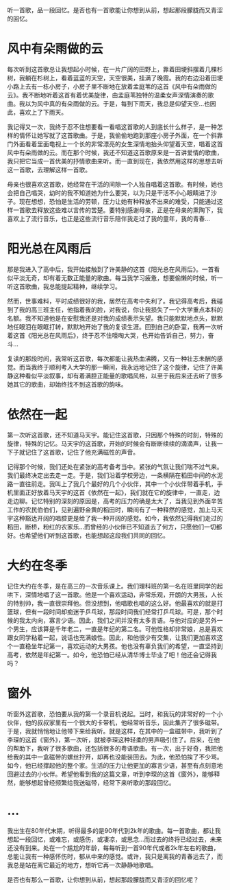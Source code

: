 听一首歌，品一段回忆。是否也有一首歌能让你想到从前，想起那段朦胧而又青涩的回忆。

# 风中有朵雨做的云
每次听到这首歌总让我想起小时候，在一片广阔的田野上，靠着田埂斜摆着几棵杉树，我躺在杉树上，看着蓝蓝的天空，天空很美，挂满了晚霞。我的右边沿着田埂小路上去有一栋小房子，小房子里不断地在放着孟庭苇的这首《风中有朵雨做的云》。我不断地听着这首有着优美旋律，由孟庭苇独特的温柔女声深情演奏的歌曲。我以为风中真的有朵雨做的云。于是，每到下雨天，我总是仰望天空...也因此，喜欢上了下雨天。

我记得又一次，我终于忍不住想要看一看唱这首歌的人到底长什么样子，是一种怎样的情怀让她写就了这首歌曲。于是，我偷偷地跑到那座小房子外面，在一个斜靠门外面看着里面电视上一个长的非常漂亮的女生深情地抬头仰望着天空，唱着这首风中有朵雨做的云。而在那个时候，我还不知道这首歌原来是一首讲爱情的歌曲，我只把它当成一首优美的抒情歌曲来听。而一直到现在，我依然用这样的思想去听这一首歌，去理解这样一首歌。

母亲也很喜欢这首歌，她经常在干活的间隙一个人独自唱着这首歌。有时候，她也会把自己唱哭，幼时的我不知道她为什么要哭，以为只是干活不小心眼睛进了沙子。现在想想，恐怕是生活的劳顿，压力让她有种释放不出来的难受，只能通过这样一首歌去释放这些难以言传的苦楚。要特别感谢母亲，正是在母亲的熏陶下，我喜欢上了流行音乐，也正是这些流行音乐陪伴我走过了我的童年，我的青春...

# 阳光总在风雨后
那是我进入了高中后，我开始接触到了许美静的这首《阳光总在风雨后》。一首看似平淡无奇，却有着无数正能量的歌曲。每当我学习疲惫，想要偷懒的时候，听一听这首歌曲，我总能提起精神，继续学习。

然而，世事难料，平时成绩很好的我，居然在高考中失利了。我记得高考后，我碰到了我的高三班主任，他指着我的脸，对我说，你让我损失了一个大学重点本科的名额。我不知道他是在安慰我还是对我的成绩表示失望。我只能默默地点头，默默地任眼泪在眼眶打转，默默地开始了我的复读生涯。回到自己的卧室，我再一次听着这首《阳光总在风雨后》，终于忍不住嚎啕大哭，也开始告诉自己，努力，奋斗...

复读的那段时间，我常听这首歌，每次都能让我热血沸腾，又有一种壮志未酬的感觉。而当我终于顺利考入大学的那一瞬间，我永远地记住了这个旋律，记住了许美静这种看似平淡叙事，却有着满腔正能量的歌唱风格，以至于我后来还去听了很多她其它的歌曲，却始终找不到这首歌的韵味。

# 依然在一起
第一次听这首歌，还不知道马天宇。能记住这首歌，只因那个特殊的时刻，特殊的旋律，特殊的记忆。马天宇的这首歌，开始的时候会有断断续续的滴滴声，让我一下子就记住了这首歌，记住了他充满磁性的声音。

记得那个时候，我们还处在紧张的高考备考当中。紧张的气氛让我们喘不过气来。我们最终决定出去走一走。于是，我们沿着学校旁边，一条横隔在稻田中间的水泥路一直往前走。我叫上了我几个最好的几个小伙伴，其中一个小伙伴带着手机，手机里面正好放着马天宇的这首《依然在一起》，我们就在它的旋律中，一直走，边走边聊。记忆特别的深刻的原因是，高考的压力的确是太大了，当我见到外面辛苦工作的农民伯伯们，见到遍野金黄的稻田时，瞬间有了一种释然的感觉，加上马天宇这种豁达开阔的唱腔更是给了我一种开阔的感觉。如今，我依然记得我们走过的稻田，断桥，粉红的农家乐...而曾经的小伙伴已不知道去了何方，只愿他们一切都好。也希望他们听到这首歌，也能想起这段我们共同的回忆。

# 大约在冬季
记住大约在冬季，是在高三的一次音乐课上。我们理科班的第一名在班里同学的起哄下，深情地唱了这一首歌。他是一个喜欢运动，非常乐观，开朗的大男孩，人长的特别帅，我一直很崇拜他。但没想到，他唱歌也唱的这么好。他最喜欢的就是打篮球，但有一段时间却痴迷于乒乓球，那段时间我们经常打乒乓球。可是，那个时候的我太内向，寡言少语。因此，我们之间并没有太多言语。与他对应的是另外一个男生，应该算是千年老二，一直是年纪的第二名。可他性格却非常娘，总是喜欢跟女同学粘着一起，说话也充满娘性。因此，和他很少有交集，让我们更加喜欢这个一直稳坐年纪第一，喜欢运动的大男孩。他也没有辜负我们的希望，一直坚持到高考，依然是年纪第一。如今，他恐怕已经从清华博士毕业了吧！他还会记得我吗？

# 窗外
听窗外这首歌，恐怕要从我的第一个录音机说起。当时，和我玩的非常好的一个小伙伴，他的叔叔家里有一个很大的卡带机，他经常听音乐，因此集齐了很多磁带。于是，我就悄悄地让他带下来给我听。就是这样，在其中的一盒磁带中，我听到了李琛的这首《窗外》，第一次听，就被李琛这种轻柔的男声吸引住了。后来，在他的帮助下，我听了很多歌曲，还包括很多的粤语歌曲。有一次，出于好奇，我把他给我的其中一盒磁带的螺丝拧开，却再也没能装回去。为此，他恐怕挨了不少骂。如今，他已经撑起他的整个家。生活的压力让他更加的寡言少语，甚至有点刻意地回避过去的小伙伴。希望他看到我的这篇文章，听到李琛的这首《窗外》，能够释然，能够想起曾经频繁给我送磁带，经常下来听歌的那段回忆。


# ...
我出生在80年代末期，听得最多的是90年代到2k年的歌曲。每一首歌曲，都让我想起一段回忆，或难忘，或感伤，或凄凉，或思念...而过去的终将已经过去，未来还没有到来。处在一个尴尬的年龄，每每听到一首90年代或者2k年左右的歌曲，总能让我有一种感怀伤时，郁从中来的感觉。或许，我只是离我的青春远去了，而我总是站在离它最近的地方，想听它再一次静静地歌唱。

是否也有那么一首歌，让你想到从前，想起那段朦胧而又青涩的回忆呢？